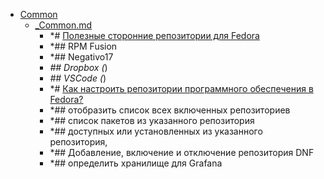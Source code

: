 - <a href = "E:\Node_projects\Node_Way\NBase\_Md\_Index\_Bash_Scripts\contaners\Learn_this\_stash\Dnf\Common\cat.Common\dir.Common.md">Common</a>
    - <a href = "E:\Node_projects\Node_Way\NBase\_Md\_Index\_Bash_Scripts\contaners\Learn_this\_stash\Dnf\Common\_Common.md">_Common.md</a>
        - *# <a href="https://www.easycoding.org/2017/03/24/poleznye-storonnie-repozitorii-dlya-fedora.html" target="_blank">Полезные сторонние репозитории для Fedora</a>
        - *## RPM Fusion
        - *## Negativo17
        - *## Dropbox (*)
        - *## VSCode (*)
        - *# <a href="https://blog.sedicomm.com/2019/05/11/kak-nastroit-repozitorii-programmnogo-obespecheniya-v-fedora/" target="_blank">Как настроить репозитории программного обеспечения в Fedora?</a>
        - *## отобразить список всех включенных репозиториев 
        - *## список пакетов из указанного репозитория
        - *## доступных или установленных из указанного репозитория,
        - *## Добавление, включение и отключение репозитория DNF
        - *## определить хранилище для Grafana 
